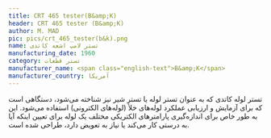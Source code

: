 ```yaml
---
title: CRT 465 tester(B&amp;K)
header: CRT 465 tester (B&amp;K)
author: M. MAD
pic: pics/crt_465_tester(b&k).png
name: تستر لامپ اشعه کاتدی
manufacturing_date: 1960
category: تستر قطعات
manufacturer_name: <span class="english-text">B&amp;K</span>
manufacturer_country: آمریکا
---
```

<p>
تستر لوله کاتدی که به عنوان تستر لوله یا تستر شیر نیز شناخته می‌شود، دستگاهی
است که برای آزمایش و ارزیابی عملکرد لوله‌های خلأ (لوله‌های الکترونی) استفاده
می‌شود. این به طور خاص برای اندازه‌گیری پارامترهای الکتریکی مختلف یک لوله برای
تعیین اینکه آیا به درستی کار می‌کند یا نیاز به تعویض دارد، طراحی شده است.
</p>
